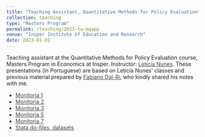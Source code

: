 ```yaml
---
title: "Teaching Assistant, Quantitative Methods for Policy Evaluation"
collection: teaching
type: "Masters Program"
permalink: /teaching/2023-ta-mqapp
venue: "Insper Institute of Education and Research"
date: 2023-01-01
---
```


Teaching assistant at the Quantitative Methods for Policy Evaluation course, Masters Program in Economics at Insper. Instructor: <a href="https://www.leticianunes.com/" style="color:black; opacity:.75">Letícia Nunes</a>. These presentations (in Portuguese) are based on Letícia Nunes' classes and previous material prepared by <a href="https://www.fabianodalri.com/" style="color:black; opacity:.75">Fabiano Dal-Ri</a>, who kindly shared his notes with me.

- <a href="/files/Monitoria 1 - Métodos Quantitativos - 2023.pdf" style="color:black; opacity:.75">Monitoria 1</a>
- <a href="/files/Monitoria 2 - Métodos Quantitativos - 2023.pdf" style="color:black; opacity:.75">Monitoria 2</a>
- <a href="/files/Monitoria 3 - Métodos Quantitativos - 2023.pdf" style="color:black; opacity:.75">Monitoria 3</a>
- <a href="/files/Monitoria 5 - Métodos Quantitativos - 2023.pdf" style="color:black; opacity:.75">Monitoria 5</a>
- <a href="/files/Monitoria 7 - Métodos Quantitativos - 2023.pdf" style="color:black; opacity:.75">Monitoria 7</a>
- <a href="https://www.dropbox.com/scl/fo/y9gdlbpibsvgxghjjj411/h?rlkey=940kxbufphjq5u54snc3z0o5r&dl=0" style="color:black; opacity:.75">Stata do-files, datasets</a>
